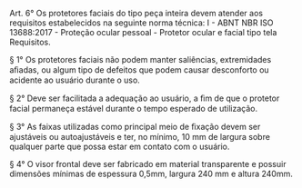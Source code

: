 Art. 6° Os protetores faciais do tipo peça inteira devem atender aos requisitos estabelecidos na seguinte norma técnica: I - ABNT NBR ISO 13688:2017 - Proteção ocular pessoal - Protetor ocular e facial tipo tela Requisitos. 

§ 1° Os protetores faciais não podem manter saliências, extremidades aﬁadas, ou algum tipo de defeitos que podem causar desconforto ou acidente ao usuário durante o uso. 

§ 2° Deve ser facilitada a adequação ao usuário, a ﬁm de que o protetor facial permaneça estável durante o tempo esperado de utilização. 

§ 3° As faixas utilizadas como principal meio de ﬁxação devem ser ajustáveis ou autoajustáveis e ter, no mínimo, 10 mm de largura sobre qualquer parte que possa estar em contato com o usuário. 

§ 4° O visor frontal deve ser fabricado em material transparente e possuir dimensões mínimas de espessura 0,5mm, largura 240 mm e altura 240mm.